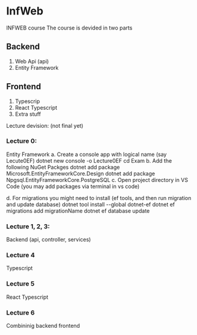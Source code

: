 # InfWeb
INFWEB course
The course is devided in two parts
## Backend
  1. Web Api (api)
  2. Entity Framework

## Frontend
  1. Typescrip
  2. React Typescript
  3. Extra stuff

Lecture devision: (not final yet)

### Lecture 0:
  Entity Framework
  a.	Create a console app with logical name (say Lecute0EF) 
        dotnet new console -o Lecture0EF 
        cd Exam 
  b.	Add the following NuGet Packges 
        dotnet add package  Microsoft.EntityFrameworkCore.Design 
        dotnet add package Npgsql.EntityFrameworkCore.PostgreSQL 
  c.	Open project directory in VS Code  (you may add packages via terminal in vs code) 

  d.  For migrations you might need to install (ef tools, and then run migration and update database)
      dotnet tool install --global dotnet-ef 
      dotnet ef migrations add migrationName 
      dotnet ef database update 

### Lecture 1, 2, 3:
  Backend (api, controller, services)
### Lecture 4
  Typescript
### Lecture 5
  React Typescript
### Lecture 6
  Combininig backend frontend
